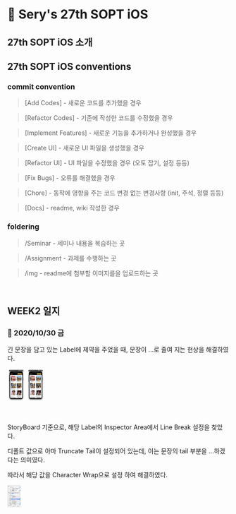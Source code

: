 # 🍏 Sery's 27th SOPT iOS

## 27th SOPT iOS 소개

## 27th SOPT iOS conventions

### commit convention

> [Add Codes] - 새로운 코드를 추가했을 경우

> [Refactor Codes] - 기존에 작성한 코드를 수정했을 경우

> [Implement Features] - 새로운 기능을 추가하거나 완성했을 경우

> [Create UI] - 새로운 UI 파일을 생성했을 경우

> [Refactor UI] - UI 파일을 수정했을 경우 (오토 잡기, 설정 등등)

> [Fix Bugs] - 오류를 해결했을 경우

> [Chore] - 동작에 영향을 주는 코드 변경 없는 변경사항 (init, 주석, 정렬 등등)

> [Docs] - readme, wiki 작성한 경우

### foldering

> /Seminar - 세미나 내용을 복습하는 곳

> /Assignment - 과제를 수행하는 곳

> /img - readme에 첨부할 이미지를을 업로드하는 곳

<br/>

## WEEK2 일지

### 🌿 2020/10/30 금

긴 문장을 담고 있는 Label에 제약을 주었을 때, 문장이 ...로 줄여 지는 현상을 해결하였다. 

<img src="./img/1030_before.png" alt="2-1" style="zoom:10%;" width = "400px"/> <img src="./img/1030_after.png" alt="2-1" style="zoom:10%;" width = "400px"/> 

<br/>

StoryBoard 기준으로, 해당 Label의 Inspector Area에서 Line Break 설정을 찾았다.

디폴트 값으로 아마 Truncate Tail이 설정되어 있는데, 이는 문장의 tail 부분을 ...하겠다는 의미였다. 

따라서 해당 값을 Character Wrap으로 설정 하여 해결하였다. 

<img src="./img/1030_how.png" alt="2-1" style="zoom:10%;" width = "300px"/>
